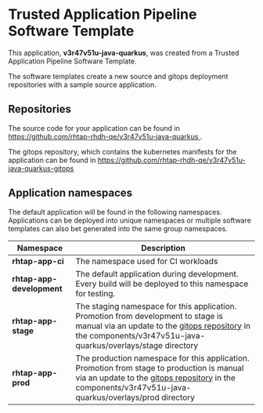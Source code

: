 # Trusted Application Pipeline Software Template

This application, **v3r47v51u-java-quarkus**, was created from a Trusted Application Pipeline Software Template.

The software templates create a new source and gitops deployment repositories with a sample source application. 

## Repositories

The source code for your application can be found in [https://github.com/rhtap-rhdh-qe/v3r47v51u-java-quarkus ](https://github.com/rhtap-rhdh-qe/v3r47v51u-java-quarkus ).
 
The gitops repository, which contains the kubernetes manifests for the application can be found in 
[https://github.com/rhtap-rhdh-qe/v3r47v51u-java-quarkus-gitops ](https://github.com/rhtap-rhdh-qe/v3r47v51u-java-quarkus-gitops ) 

## Application namespaces 

The default application will be found in the following namespaces. Applications can be deployed into unique namespaces or multiple software templates can also bet generated into the same group namespaces.  

|  Namespace   |  Description   |  
| -------- | -------- |
| **rhtap-app-ci** | The namespace used for CI workloads |
| **rhtap-app-development** | The default application during development. Every build will be deployed to this namespace for testing. |
| **rhtap-app-stage** | The staging namespace for this application. Promotion from development to stage is manual via an update to the [gitops repository](https://github.com/rhtap-rhdh-qe/v3r47v51u-java-quarkus-gitops ) in the components/v3r47v51u-java-quarkus/overlays/stage directory |
| **rhtap-app-prod** | The production namespace for this application. Promotion from stage to production is manual via an update to the [gitops repository](https://github.com/rhtap-rhdh-qe/v3r47v51u-java-quarkus-gitops ) in the components/v3r47v51u-java-quarkus/overlays/prod directory |